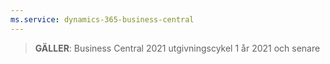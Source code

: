 ```yaml
---
ms.service: dynamics-365-business-central
---
```

> **GÄLLER**: Business Central 2021 utgivningscykel 1 år 2021 och senare